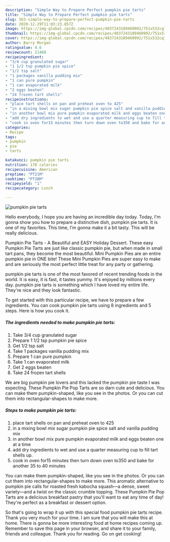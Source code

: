 ```yaml
---
description: "Simple Way to Prepare Perfect pumpkin pie tarts"
title: "Simple Way to Prepare Perfect pumpkin pie tarts"
slug: 563-simple-way-to-prepare-perfect-pumpkin-pie-tarts
date: 2020-12-29T11:03:23.857Z
image: https://img-global.cpcdn.com/recipes/4837243189460992/751x532cq70/pumpkin-pie-tarts-recipe-main-photo.jpg
thumbnail: https://img-global.cpcdn.com/recipes/4837243189460992/751x532cq70/pumpkin-pie-tarts-recipe-main-photo.jpg
cover: https://img-global.cpcdn.com/recipes/4837243189460992/751x532cq70/pumpkin-pie-tarts-recipe-main-photo.jpg
author: Barry Morgan
ratingvalue: 4.6
reviewcount: 21468
recipeingredient:
- "3/4 cup granulated sugar"
- "1 1/2 tsp pumpkin pie spice"
- "1/2 tsp salt"
- "1 packages vanilla pudding mix"
- "1 can pure pumpkin"
- "1 can evaporated milk"
- "2 eggs beaten"
- "24 frozen tart shells"
recipeinstructions:
- "place tart shells on pan and preheat oven to 425"
- "in a mixing bowl mix sugar pumpkin pie spice salt and vanilla pudding mix"
- "in another bowl mix pure pumpkin evaporated milk and eggs beaten one at a time"
- "add dry ingredients to wet and use a quarter measuring cup to fill tart shells up."
- "cook in oven for15 minutes then turn down oven to350 and bake for another 35 to 40 minutes"
categories:
- Recipe
tags:
- pumpkin
- pie
- tarts

katakunci: pumpkin pie tarts 
nutrition: 178 calories
recipecuisine: American
preptime: "PT21M"
cooktime: "PT38M"
recipeyield: "1"
recipecategory: Lunch

---
```



![pumpkin pie tarts](https://img-global.cpcdn.com/recipes/4837243189460992/751x532cq70/pumpkin-pie-tarts-recipe-main-photo.jpg)

Hello everybody, I hope you are having an incredible day today. Today, I'm gonna show you how to prepare a distinctive dish, pumpkin pie tarts. It is one of my favorites. This time, I'm gonna make it a bit tasty. This will be really delicious.

Pumpkin Pie Tarts - A Beautiful and EASY Holiday Dessert. These easy Pumpkin Pie Tarts are just like classic pumpkin pie, but when made in small tart pans, they become the most beautiful. Mini Pumpkin Pies are an entire pumpkin pie in ONE bite! These Mini Pumpkin Pies are super easy to make and are seriously the most perfect little treat for any party or gathering.

pumpkin pie tarts is one of the most favored of recent trending foods in the world. It is easy, it is fast, it tastes yummy. It's enjoyed by millions every day. pumpkin pie tarts is something which I have loved my entire life. They're nice and they look fantastic.


To get started with this particular recipe, we have to prepare a few ingredients. You can cook pumpkin pie tarts using 8 ingredients and 5 steps. Here is how you cook it.

<!--inarticleads1-->

##### The ingredients needed to make pumpkin pie tarts:

1. Take 3/4 cup granulated sugar
1. Prepare 1 1/2 tsp pumpkin pie spice
1. Get 1/2 tsp salt
1. Take 1 packages vanilla pudding mix
1. Prepare 1 can pure pumpkin
1. Take 1 can evaporated milk
1. Get 2 eggs beaten
1. Take 24 frozen tart shells


We are big pumpkin pie lovers and this lacked the pumpkin pie taste I was expecting. These Pumpkin Pie Pop Tarts are so darn cute and delicious. You can make them pumpkin-shaped, like you see in the photos. Or you can cut them into rectangular-shapes to make more. 

<!--inarticleads2-->

##### Steps to make pumpkin pie tarts:

1. place tart shells on pan and preheat oven to 425
1. in a mixing bowl mix sugar pumpkin pie spice salt and vanilla pudding mix
1. in another bowl mix pure pumpkin evaporated milk and eggs beaten one at a time
1. add dry ingredients to wet and use a quarter measuring cup to fill tart shells up.
1. cook in oven for15 minutes then turn down oven to350 and bake for another 35 to 40 minutes


You can make them pumpkin-shaped, like you see in the photos. Or you can cut them into rectangular-shapes to make more. This aromatic alternative to pumpkin pie calls for roasted fresh kabocha squash—a dense, sweet variety—and a twist on the classic crumble topping. These Pumpkin Pie Pop Tarts are a delicious breakfast pastry that you&#39;ll want to eat any time of day! They&#39;re perfect as a breakfast or dessert option. 

So that's going to wrap it up with this special food pumpkin pie tarts recipe. Thank you very much for your time. I am sure that you will make this at home. There is gonna be more interesting food at home recipes coming up. Remember to save this page in your browser, and share it to your family, friends and colleague. Thank you for reading. Go on get cooking!

